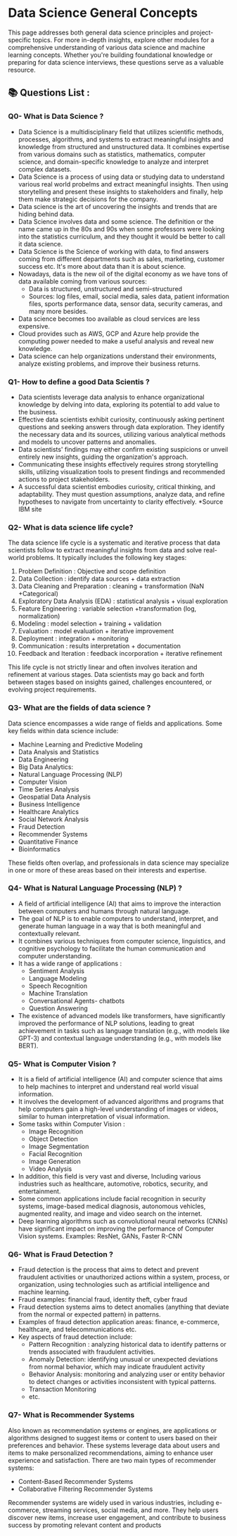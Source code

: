 # Data Science General Concepts
This page addresses both general data science principles and project-specific topics. For more in-depth insights, 
explore other modules for a comprehensive understanding of various data science and machine learning concepts.
Whether you're building foundational knowledge or preparing for data science interviews, these questions serve as a valuable resource. 
## 📚 Questions List :
### Q0- What is Data Science ? 
- Data Science is a multidisciplinary field that utilizes scientific methods, processes, algorithms, and systems to extract meaningful insights and knowledge from structured and unstructured data. It combines expertise from various domains such as statistics, mathematics, computer science, and domain-specific knowledge to analyze and interpret complex datasets.
- Data Science is a process of using data or studying data to understand various real world probelms and extract meaningful insights. Then using storytelling and present these insights to stakeholders and finally, help them make strategic decisions for the company.
- Data science is the art of uncovering the insights and trends that are hiding behind data.
- Data Science involves data and some science. The definition or the name came up in the 80s and 90s when some professors were looking into the statistics curriculum, and they thought it would be better to call it data science.
- Data Science is the Science of working with data, to find answers coming from different departments such as sales, marketing, customer success etc. It's more about data than it is about science.
- Nowadays, data is the new oil of the digital economy as we have tons of data available coming from various sources: 
    - Data is structured, unstructured and semi-structured
    - Sources: log files, email, social media, sales data, patient information files, sports performance data, sensor data, security cameras, and many more besides.
- Data science becomes too available as cloud services are less expensive.
- Cloud provides such as AWS, GCP and Azure help provide the computing power needed to make a useful analysis and reveal new knowledge.
- Data science can help organizations understand their environments, analyze existing problems, and improve their business returns.

### Q1- How to define a good Data Scientis ?

- Data scientists leverage data analysis to enhance organizational knowledge by delving into data, exploring its potential to add value to the business.
- Effective data scientists exhibit curiosity, continuously asking pertinent questions and seeking answers through data exploration. They identify the necessary data and its sources, utilizing various analytical methods and models to uncover patterns and anomalies.
- Data scientists' findings may either confirm existing suspicions or unveil entirely new insights, guiding the organization's approach.
- Communicating these insights effectively requires strong storytelling skills, utilizing visualization tools to present findings and recommended actions to project stakeholders.
- A successful data scientist embodies curiosity, critical thinking, and adaptability. They must question assumptions, analyze data, and refine hypotheses to navigate from uncertainty to clarity effectively.
*Source IBM site

### Q2- What is data science life cycle? 
The data science life cycle is a systematic and iterative process that data scientists follow to extract meaningful insights from data and solve real-world problems. It typically includes the following key stages:

1. Problem Definition : Objective and scope definition 
2. Data Collection :  identify data sources + data extraction 
3. Data Cleaning and Preparation : cleaning + transformation (NaN +Categorical)
4. Exploratory Data Analysis (EDA) : statistical analysis + visual exploration
5. Feature Engineering : variable selection +transformation (log, normalization)
6. Modeling : model selection + training + validation 
7. Evaluation : model evaluation + iterative improvement 
8. Deployment : integration + monitoring 
9. Communication : results interpretation + documentation
10. Feedback and Iteration : feedback incorporation + iterative refinement

This life cycle is not strictly linear and often involves iteration and refinement at various stages. Data scientists may go back and forth between stages based on insights gained, challenges encountered, or evolving project requirements.

### Q3- What are the fields of data science ?
Data science encompasses a wide range of fields and applications. Some key fields within data science include:

- Machine Learning and Predictive Modeling
- Data Analysis and Statistics
- Data Engineering
- Big Data Analytics:
- Natural Language Processing (NLP)
- Computer Vision
- Time Series Analysis
- Geospatial Data Analysis
- Business Intelligence
- Healthcare Analytics
- Social Network Analysis
- Fraud Detection
- Recommender Systems
- Quantitative Finance
- Bioinformatics

These fields often overlap, and professionals in data science may specialize in one or more of these areas based on their interests and expertise.

### Q4- What is Natural Language Processing (NLP) ?

- A field of artificial intelligence (AI) that aims to improve the interaction between computers and humans through natural language.
- The goal of NLP is to enable computers to understand, interpret, and generate human language in a way that is both meaningful and contextually relevant.
- It combines various techniques from computer science, linguistics, and cognitive psychology to facilitate the human communication and computer understanding.
- It has a wide range of applications :
    - Sentiment Analysis
    - Language Modeling
    - Speech Recognition
    - Machine Translation
    - Conversational Agents- chatbots
    - Question Answering
- The existence of advanced models like transformers, have significantly improved the performance of NLP solutions, leading to great achievement in tasks such as language translation (e.g., with models like GPT-3) and contextual language understanding (e.g., with models like BERT).

### Q5- What is Computer Vision ? 
- It is a field of artificial intelligence (AI) and computer science that aims to help machines to interpret and understand real world visual information.
- It involves the development of advanced algorithms and programs that help computers gain a high-level understanding of images or videos, similar to human interpretation of visual information.
- Some tasks within Computer Vision : 
    - Image Recognition
    - Object Detection
    - Image Segmentation
    - Facial Recognition
    - Image Generation
    - Video Analysis
- In addition, this field is very vast and diverse, Including various industries such as healthcare, automotive, robotics, security, and entertainment.
- Some common applications include facial recognition in security systems, image-based medical diagnosis, autonomous vehicles, augmented reality, and image and video search on the internet.
- Deep learning algorithms such as convolutional neural networks (CNNs) have significant impact on improving the performance of Computer Vision systems. Examples: ResNet, GANs, Faster R-CNN

### Q6- What is Fraud Detection ? 
- Fraud detection is the process that aims to detect and prevent fraudulent activities or unauthorized actions within a system, process, or organization, using technologies such as artificial intelligence and machine learning.
- Fraud examples: financial fraud, identity theft, cyber fraud
- Fraud detection systems aims to detect anomalies (anything that deviate from the normal or expected pattern) in patterns.
- Examples of fraud detection application areas: finance, e-commerce, healthcare, and telecommunications etc.
- Key aspects of fraud detection include:
    - Pattern Recognition : analyzing historical data to identify patterns or trends associated with fraudulent activities.
    - Anomaly Detection: identifying unusual or unexpected deviations from normal behavior, which may indicate fraudulent activity
    - Behavior Analysis: monitoring and analyzing user or entity behavior to detect changes or activities inconsistent with typical patterns.
    - Transaction Monitoring
    - etc.

### Q7- What is Recommender Systems

Also known as recommendation systems or engines, are applications or algorithms designed to suggest items or content to users based on their preferences and behavior. These systems leverage data about users and items to make personalized recommendations, aiming to enhance user experience and satisfaction. There are two main types of recommender systems: 

- Content-Based Recommender Systems
- Collaborative Filtering Recommender Systems

Recommender systems are widely used in various industries, including e-commerce, streaming services, social media, and more. They help users discover new items, increase user engagement, and contribute to business success by promoting relevant content and products
